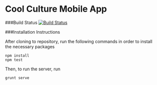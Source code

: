Cool Culture Mobile App
=======================
###Build Status
[![Build Status](https://snap-ci.com/EsHyApt_JTJGcer9mp7yUkhx_ZBff94IyTv1OX8iKlU/build_image)](https://snap-ci.com/projects/CoolCulture/mobile-app/build_history)

###Installation Instructions

After cloning to repository, run the following commands in order to install the necessary packages

```
npm install
npm test
```

Then, to run the server, run

```
grunt serve
```